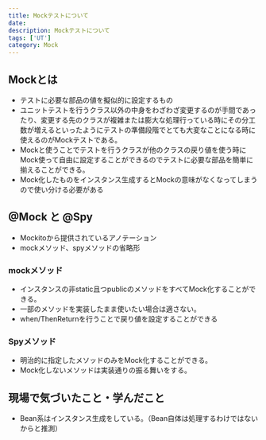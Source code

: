 ```yaml
---
title: Mockテストについて
date: 
description: Mockテストについて
tags: ['UT']
category: Mock
---
```

## Mockとは

- テストに必要な部品の値を擬似的に設定するもの
- ユニットテストを行うクラス以外の中身をわざわざ変更するのが手間であったり、変更する先のクラスが複雑または膨大な処理行っている時にその分工数が増えるといったようにテストの準備段階でとても大変なことになる時に使えるのがMockテストである。
- Mockと使うことでテストを行うクラスが他のクラスの戻り値を使う時にMock使って自由に設定することができるのでテストに必要な部品を簡単に揃えることができる。
- Mock化したものをインスタンス生成するとMockの意味がなくなってしまうので使い分ける必要がある

## @Mock と @Spy

- Mockitoから提供されているアノテーション
- mockメソッド、spyメソッドの省略形

### mockメソッド

- インスタンスの非static且つpublicのメソッドをすべてMock化することができる。
- 一部のメソッドを実装したまま使いたい場合は適さない。
- when/ThenReturnを行うことで戻り値を設定することができる

### Spyメソッド

- 明治的に指定したメソッドのみをMock化することができる。
- Mock化しないメソッドは実装通りの振る舞いをする。

## 現場で気づいたこと・学んだこと

- Bean系はインスタンス生成をしている。（Bean自体は処理するわけではないからと推測）
